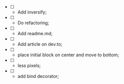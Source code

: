 - [ ] - Add inversify;
- [ ] - Do refactoring;
- [ ] - Add readme.md;
- [ ] - Add article on dev.to;
- [ ] - place initial block on center and move to bottom;
- [ ] - less pixels;
- [ ] - add bind decorator;

